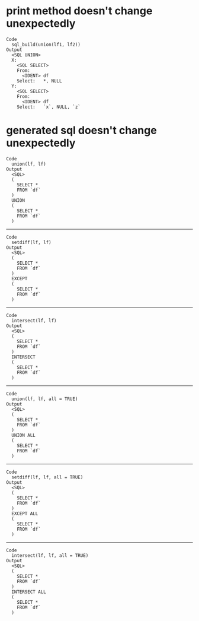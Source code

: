 # print method doesn't change unexpectedly

    Code
      sql_build(union(lf1, lf2))
    Output
      <SQL UNION>
      X:
        <SQL SELECT>
        From:
          <IDENT> df
        Select:   *, NULL
      Y:
        <SQL SELECT>
        From:
          <IDENT> df
        Select:   `x`, NULL, `z`

# generated sql doesn't change unexpectedly

    Code
      union(lf, lf)
    Output
      <SQL>
      (
        SELECT *
        FROM `df`
      )
      UNION
      (
        SELECT *
        FROM `df`
      )

---

    Code
      setdiff(lf, lf)
    Output
      <SQL>
      (
        SELECT *
        FROM `df`
      )
      EXCEPT
      (
        SELECT *
        FROM `df`
      )

---

    Code
      intersect(lf, lf)
    Output
      <SQL>
      (
        SELECT *
        FROM `df`
      )
      INTERSECT
      (
        SELECT *
        FROM `df`
      )

---

    Code
      union(lf, lf, all = TRUE)
    Output
      <SQL>
      (
        SELECT *
        FROM `df`
      )
      UNION ALL
      (
        SELECT *
        FROM `df`
      )

---

    Code
      setdiff(lf, lf, all = TRUE)
    Output
      <SQL>
      (
        SELECT *
        FROM `df`
      )
      EXCEPT ALL
      (
        SELECT *
        FROM `df`
      )

---

    Code
      intersect(lf, lf, all = TRUE)
    Output
      <SQL>
      (
        SELECT *
        FROM `df`
      )
      INTERSECT ALL
      (
        SELECT *
        FROM `df`
      )

